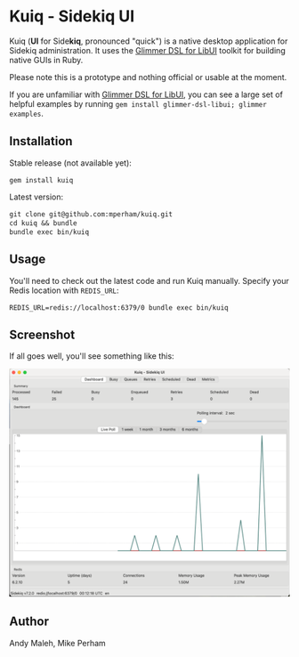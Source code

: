 # Kuiq - Sidekiq UI

Kuiq (**UI** for Side**kiq**, pronounced "quick") is a native desktop application for Sidekiq administration. It uses the [Glimmer DSL for LibUI](https://github.com/AndyObtiva/glimmer-dsl-libui) toolkit for building native GUIs in Ruby.

Please note this is a prototype and nothing official or usable at the moment.

If you are unfamiliar with [Glimmer DSL for LibUI](https://github.com/AndyObtiva/glimmer-dsl-libui), you can see a large set of helpful examples by running `gem install glimmer-dsl-libui; glimmer examples`.

## Installation

Stable release (not available yet):

```
gem install kuiq
```

Latest version:

```
git clone git@github.com:mperham/kuiq.git
cd kuiq && bundle
bundle exec bin/kuiq
```

## Usage

You'll need to check out the latest code and run Kuiq manually.
Specify your Redis location with `REDIS_URL`:

```
REDIS_URL=redis://localhost:6379/0 bundle exec bin/kuiq
```

## Screenshot

If all goes well, you'll see something like this:

![ui.png](misc/ui.png)

## Author

Andy Maleh, Mike Perham
